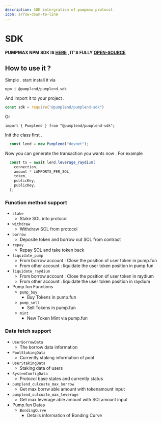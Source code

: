 ```yaml
---
description: SDK intergration of pumpmax protocol
icon: arrow-down-to-line
---
```


# SDK

#### PUMPMAX NPM SDK IS [HERE](https://www.npmjs.com/package/@pumplend/pumplend-sdk) , IT'S FULLY [OPEN-SOURCE](https://github.com/pumplend/pumplend-npm-sdk)



## How to use it ?

Simple . start install it via&#x20;

```
npm i @pumplend/pumplend-sdk
```

And import it to your project .&#x20;

```javascript
const sdk = require("@pumplend/pumplend-sdk")
```

Or

```typescriptreact
import { Pumplend } from "@pumplend/pumplend-sdk";
```

Init the class first .&#x20;

```javascript
  const lend = new Pumplend("devnet");
```

Now you can generate the transaction you wants now . For example

```typescript
  const tx = await lend.leverage_raydium(
    connection,
    amount * LAMPORTS_PER_SOL,
    token,
    publicKey,
    publicKey,
  );
```

### Function method support

* `stake`
  * Stake SOL into protocol
* `withdraw`
  * Withdraw SOL from protocol
* `borrow`
  * Deposite token and borrow out SOL from contract
* `repay`
  * Repay SOL and take token back
* `liquidate_pump`
  * From borrow account : Close the position of user token in pump.fun
  * From other account : liquidate the user token position in pump.fun
* `liquidate_raydium`
  * From borrow account : Close the position of user token in raydium
  * From other account : liquidate the user token position in raydium
* Pump.fun Functions
  * `pump_buy`
    * Buy Tokens in pump.fun
  * `pump_sell`
    * Sell Tokens in pump.fun
  * `mint`
    * New Token Mint via pump.fun

### Data fetch support

* `UserBorrowData`
  * The borrow data information
* `PoolStakingData`
  * Currently staking information of pool
* `UserStakingData`
  * Staking data of users
* `SystemConfigData`
  * Protocol base states and currently status
* `pumplend_culcuate_max_borrow`
  * Get max borrw able amount with tokenamount input
* `pumplend_culcuate_max_leverage`
  * Get max leverage able amount with SOLamount input
* Pump.fun Datas
  * `BondingCurve`
    * Details information of Bonding Curve

